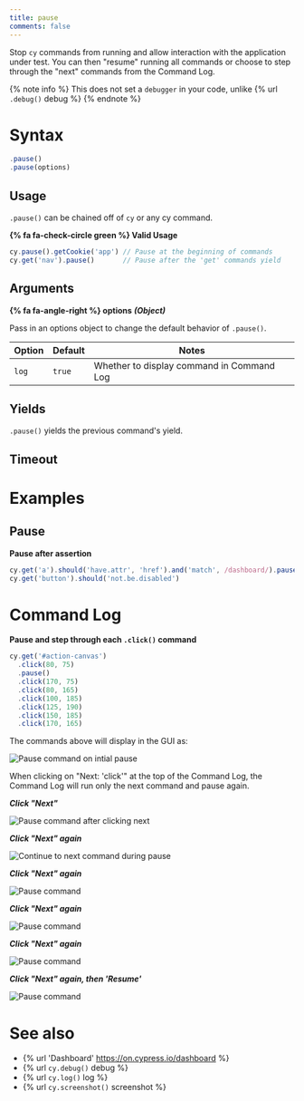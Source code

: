 ```yaml
---
title: pause
comments: false
---
```


Stop `cy` commands from running and allow interaction with the application under test. You can then "resume" running all commands or choose to step through the "next" commands from the Command Log.

{% note info %}
This does not set a `debugger` in your code, unlike {% url `.debug()` debug %}
{% endnote %}

# Syntax

```javascript
.pause()
.pause(options)
```

## Usage

`.pause()` can be chained off of `cy` or any cy command.

**{% fa fa-check-circle green %} Valid Usage**

```javascript
cy.pause().getCookie('app') // Pause at the beginning of commands
cy.get('nav').pause()       // Pause after the 'get' commands yield
```

## Arguments

**{% fa fa-angle-right %} options**  ***(Object)***

Pass in an options object to change the default behavior of `.pause()`.

Option | Default | Notes
--- | --- | ---
`log` | `true` | Whether to display command in Command Log

## Yields

`.pause()` yields the previous command's yield.

## Timeout

# Examples

## Pause

**Pause after assertion**

```javascript
cy.get('a').should('have.attr', 'href').and('match', /dashboard/).pause()
cy.get('button').should('not.be.disabled')
```

# Command Log

**Pause and step through each `.click()` command**

```javascript
cy.get('#action-canvas')
  .click(80, 75)
  .pause()
  .click(170, 75)
  .click(80, 165)
  .click(100, 185)
  .click(125, 190)
  .click(150, 185)
  .click(170, 165)
```

The commands above will display in the GUI as:

![Pause command on intial pause](/img/api/commands/pause/initial-pause-in-gui-highlights-the-pause-command.png)

When clicking on "Next: 'click'" at the top of the Command Log, the Command Log will run only the next command and pause again.

***Click "Next"***

![Pause command after clicking next](/img/api/commands/pause/next-goes-on-to-next-command-during-pause.png)

***Click "Next" again***

![Continue to next command during pause](/img/api/commands/pause/continue-in-pause-command-just-like-debugger.png)

***Click "Next" again***

![Pause command](/img/api/commands/pause/pause-goes-to-show-next-click.png)

***Click "Next" again***

![Pause command](/img/api/commands/pause/clicking-on-canvas-continues-as-we-click-next.png)

***Click "Next" again***

![Pause command](/img/api/commands/pause/last-next-click-before-out-test-is-finished.png)

***Click "Next" again, then 'Resume'***

![Pause command](/img/api/commands/pause/next-then-resume-shows-our-test-has-ended.png)

# See also

- {% url 'Dashboard' https://on.cypress.io/dashboard %}
- {% url `cy.debug()` debug %}
- {% url `cy.log()` log %}
- {% url `cy.screenshot()` screenshot %}
